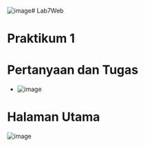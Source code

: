![image](https://github.com/user-attachments/assets/966fe983-98e5-4d70-b73d-612860c130f1)# Lab7Web
# Praktikum 1

# Pertanyaan dan Tugas
* ![image](https://github.com/user-attachments/assets/fb7dc897-67d0-46f6-b264-05d8a0f204af)



# Halaman Utama

![image](https://github.com/user-attachments/assets/f3c7e8dc-8994-41b9-afe1-4757275a97bb)


  
